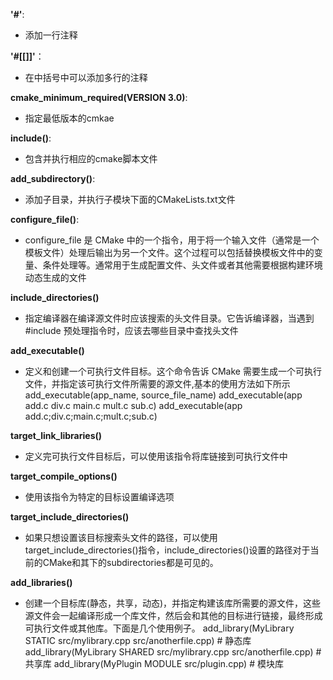 **'#'**: 
- 添加一行注释

**'#[[]]'**：
- 在中括号中可以添加多行的注释

**cmake_minimum_required(VERSION 3.0)**:
- 指定最低版本的cmkae

**include()**: 
- 包含并执行相应的cmake脚本文件

**add_subdirectory()**:
- 添加子目录，并执行子模块下面的CMakeLists.txt文件

**configure_file()**:
- configure_file 是 CMake 中的一个指令，用于将一个输入文件（通常是一个模板文件）处理后输出为另一个文件。这个过程可以包括替换模板文件中的变量、条件处理等。通常用于生成配置文件、头文件或者其他需要根据构建环境动态生成的文件

**include_directories()**
- 指定编译器在编译源文件时应该搜索的头文件目录。它告诉编译器，当遇到 #include 预处理指令时，应该去哪些目录中查找头文件

**add_executable()**
- 定义和创建一个可执行文件目标。这个命令告诉 CMake 需要生成一个可执行文件，并指定该可执行文件所需要的源文件,基本的使用方法如下所示
  add_executable(app_name, source_file_name)
  add_executable(app add.c div.c main.c mult.c sub.c)
  add_executable(app add.c;div.c;main.c;mult.c;sub.c)

**target_link_libraries()**
- 定义完可执行文件目标后，可以使用该指令将库链接到可执行文件中

**target_compile_options()**
- 使用该指令为特定的目标设置编译选项

**target_include_directories()**
- 如果只想设置该目标搜索头文件的路径，可以使用target_include_directories()指令，include_directories()设置的路径对于当前的CMake和其下的subdirectories都是可见的。

**add_libraries()**
- 创建一个目标库(静态，共享，动态)，并指定构建该库所需要的源文件，这些源文件会一起编译形成一个库文件，然后会和其他的目标进行链接，最终形成可执行文件或其他库。下面是几个使用例子。
  add_library(MyLibrary STATIC src/mylibrary.cpp src/anotherfile.cpp) # 静态库
  add_library(MyLibrary SHARED src/mylibrary.cpp src/anotherfile.cpp) # 共享库
  add_library(MyPlugin MODULE src/plugin.cpp) # 模块库
